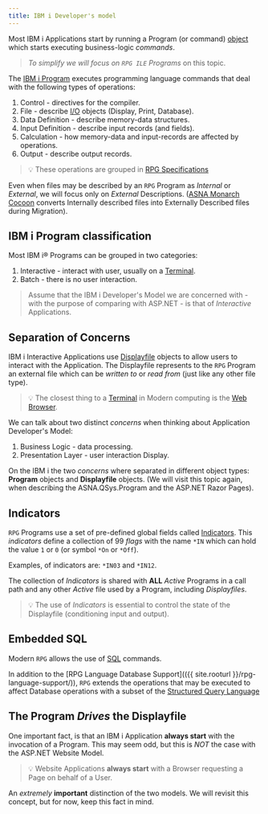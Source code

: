```yaml
---
title: IBM i Developer's model
---
```


Most IBM i Applications start by running a Program (or command) [object](https://www.ibm.com/support/knowledgecenter/en/ssw_ibm_i_72/rzal2/rzal2objects.htm) which starts executing business-logic *commands*.

> *To simplify we will focus on `RPG ILE` Programs* on this topic.

The [IBM i Program](https://www.ibm.com/support/knowledgecenter/en/ssw_ibm_i_72/rzase/defpgm.htm) executes programming language commands that deal with the following types of operations:

1. Control - directives for the compiler.
2. File - describe [I/O](https://en.wikipedia.org/wiki/Input/output#) objects (Display, Print, Database). 
3. Data Definition - describe memory-data structures.
4. Input Definition - describe input records (and fields).
4. Calculation - how memory-data and input-records are affected by operations. 
5. Output - describe output records.

> &#128161; These operations are grouped in [RPG Specifications](https://www.ibm.com/support/knowledgecenter/en/ssw_ibm_i_72/rzasc/ovvwspecs.htm)  

Even when files may be described by an `RPG` Program as *Internal* or *External*, we will focus only on *External* Descriptions. ([ASNA Monarch Cocoon](https://docs.asna.com/documentation/Help150/Main_Monarch_90.htm) converts Internally described files into Externally Described files during Migration).

## IBM i Program classification
Most IBM i&#174; Programs can be grouped in two categories:
1. Interactive - interact with user, usually on a [Terminal](https://en.wikipedia.org/wiki/Computer_terminal).
2. Batch - there is no user interaction.

> Assume that the IBM i Developer's Model we are concerned with - with the purpose of comparing with ASP.NET - is that of *Interactive* Applications. 

## Separation of Concerns
IBM i Interactive Applications use  [Displayfile](https://www.ibm.com/support/knowledgecenter/en/ssw_ibm_i_72/cl/crtdspf.htm) objects to allow users to interact with the Application. The Displayfile represents to the `RPG` Program an external file which can be *written to* or *read from* (just like any other file type).

> &#128161; The closest thing to a [Terminal](https://en.wikipedia.org/wiki/Computer_terminal) in Modern computing is the [Web Browser](https://en.wikipedia.org/wiki/Web_browser). 

We can talk about two distinct *concerns* when thinking about Application Developer's Model: 
1. Business Logic - data processing.
2. Presentation Layer - user interaction Display.

On the IBM i the two *concerns* where separated in different object types: **Program** objects and **Displayfile** objects. (We will visit this topic again, when describing the ASNA.QSys.Program and the ASP.NET Razor Pages).

## Indicators

`RPG` Programs use a set of pre-defined global fields called [Indicators](https://www.ibm.com/support/knowledgecenter/en/ssw_ibm_i_72/rzasd/rpgivui.htm). This *indicators* define a collection of 99 *flags* with the name `*IN` which can hold the value `1` or `0` (or symbol `*On` or `*Off`).

Examples, of indicators are: `*IN03` and `*IN12`.

The collection of *Indicators* is shared with **ALL** *Active* Programs in a call path and any other *Active* file used by a Program, including *Displayfiles*.

> &#128161; The use of *Indicators* is essential to control the state of the Displayfile (conditioning input and output). 

## Embedded SQL
Modern `RPG` allows the use of [SQL](https://www.ibm.com/support/knowledgecenter/en/ssw_ibm_i_72/rzahg/rzahgsql.htm) commands.

In addition to the [RPG Language Database Support](({{ site.rooturl }}/rpg-language-support/)), `RPG` extends the operations that may be executed to affect Database operations with a subset of the  [Structured Query Language](https://www.ibm.com/support/knowledgecenter/en/ssw_ibm_i_72/rzahg/rzahgsql.htm)

## The Program *Drives* the Displayfile

One important fact, is that an IBM i Application **always start** with the invocation of a Program. This may seem odd, but this is *NOT* the case with the ASP.NET Website Model.

> &#128161; Website Applications **always start** with a Browser requesting a Page on behalf of a User.

An *extremely* **important** distinction of the two models. We will revisit this concept, but for now, keep this fact in mind.
